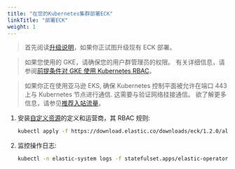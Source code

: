 ```yaml
---
title: "在您的Kubernetes集群部署ECK"
linkTitle: "部署ECK"
weight: 1
---
```


> 首先阅读[升级说明](https://www.elastic.co/guide/en/cloud-on-k8s/current/k8s-upgrading-eck.html)，如果你正试图升级现有 ECK 部署。

> 如果您使用的 GKE，请确保您的用户群管理员的权限。 有关详细信息，请参阅[前提条件对 GKE 使用 Kubernetes RBAC](https://cloud.google.com/kubernetes-engine/docs/how-to/role-based-access-control#iam-rolebinding-bootstrap)。

> 如果你正在使用亚马逊 EKS, 确保 Kubernetes 控制平面被允许在端口 443 上与 Kubernetes 节点进行通信.
> 这需要与验证网络挂接通信。
> 欲了解更多信息，请参见[推荐入站流量](https://docs.aws.amazon.com/eks/latest/userguide/sec-group-reqs.html)。

1. 安装[自定义资源](https://kubernetes.io/docs/concepts/extend-kubernetes/api-extension/custom-resources/)的定义和运营商，其 RBAC 规则:

   ```sh
   kubectl apply -f https://download.elastic.co/downloads/eck/1.2.0/all-in-one.yaml
   ```

2. 监控操作日志:

   ```sh
   kubectl -n elastic-system logs -f statefulset.apps/elastic-operator
   ```
